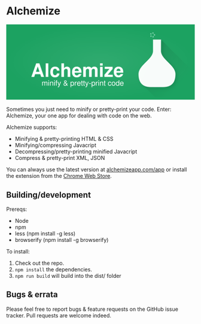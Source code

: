 Alchemize
=========

[![Alchemize](https://github.com/AshKyd/alchemize/blob/master/resources/tile-1400.png)](https://alchemizeapp.com/)

Sometimes you just need to minify or pretty-print your code. Enter: Alchemize, your one app for dealing with code on the web.

Alchemize supports:

* Minifying & pretty-printing HTML & CSS
* Minifying/compressing Javacript
* Decompressing/pretty-printing minified Javacript
* Compress & pretty-print XML, JSON

You can always use the latest version at [alchemizeapp.com/app](https://alchemizeapp.com/app/) or install the extension from the [Chrome Web Store](chrome.google.com/webstore/detail/alchemize/ehjicobhjldomnjicohkkejcgljecncf).

Building/development
--------------------

Prereqs:

* Node
* npm
* less (npm install -g less)
* browserify (npm install -g browserify)

To install:

1. Check out the repo.
2. `npm install` the dependencies.
3. `npm run build` will build into the dist/ folder

Bugs & errata
--------------------

Please feel free to report bugs & feature requests on the GitHub issue tracker. Pull requests are welcome indeed.
